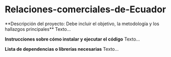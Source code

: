 # Relaciones-comerciales-de-Ecuador

</p>
**Descripción del proyecto: Debe incluir el objetivo, la metodología y los
hallazgos principales**
Texto...

**Instrucciones sobre cómo instalar y ejecutar el código**
Texto...

**Lista de dependencias o librerías necesarias**
Texto...
